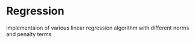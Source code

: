 # Regression
implementaion of various linear regression algorithm with different norms and penalty terms
